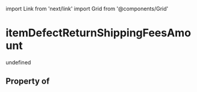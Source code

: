 import Link from 'next/link'
import Grid from '@components/Grid'

# itemDefectReturnShippingFeesAmount

undefined

## Property of



